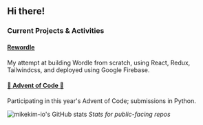 ## Hi there!

### Current Projects & Activities

#### [Rewordle](https://github.com/mikekim-io/rewordle)

My attempt at building Wordle from scratch, using React, Redux, Tailwindcss, and deployed using Google Firebase.
#### [🎄 Advent of Code 🎄](https://github.com/mikekim-io/advent-of-code)
Participating in this year's Advent of Code; submissions in Python.
<!--
**mikekim-io/mikekim-io** is a ✨ _special_ ✨ repository because its `README.md` (this file) appears on your GitHub profile.

Here are some ideas to get you started:

- 🔭 I’m currently working on ...
- 🌱 I’m currently learning ...
- 👯 I’m looking to collaborate on ...
- 🤔 I’m looking for help with ...
- 💬 Ask me about ...
- 📫 How to reach me: ...
- 😄 Pronouns: ...
- ⚡ Fun fact: ...
-->

![mikekim-io's GitHub stats](https://github-readme-stats.vercel.app/api?username=mikekim-io&theme=transparent&show_icons=false)
*Stats for public-facing repos*
